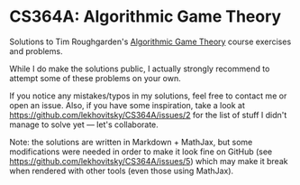 # CS364A: Algorithmic Game Theory
Solutions to Tim Roughgarden's [Algorithmic Game Theory](http://timroughgarden.org/f13/f13.html) course exercises and problems.

While I do make the solutions public, I actually strongly recommend to attempt some of these problems on your own.

If you notice any mistakes/typos in my solutions, feel free to contact me or open an issue.
Also, if you have some inspiration, take a look at https://github.com/lekhovitsky/CS364A/issues/2 for the list of stuff I didn't manage to solve yet &mdash; let's collaborate.

Note: the solutions are written in Markdown + MathJax, but some modifications were needed in order to make it look fine on GitHub (see https://github.com/lekhovitsky/CS364A/issues/5) which may make it break when rendered with other tools (even those using MathJax).
